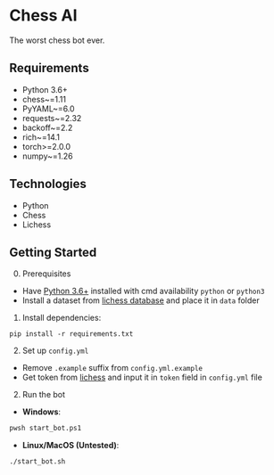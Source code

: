 # Chess AI

The worst chess bot ever.

## Requirements

- Python 3.6+
- chess~=1.11
- PyYAML~=6.0
- requests~=2.32
- backoff~=2.2
- rich~=14.1
- torch>=2.0.0
- numpy~=1.26

## Technologies

- Python
- Chess
- Lichess

## Getting Started

0. Prerequisites

- Have [Python 3.6+](https://www.python.org/) installed with cmd availability `python` or `python3`
- Install a dataset from [lichess database](https://database.lichess.org/#standard_games) and place it in `data` folder

1. Install dependencies:

```
pip install -r requirements.txt
```

2. Set up `config.yml`

- Remove `.example` suffix from `config.yml.example`
- Get token from [lichess](https://lichess.org/) and input it in `token` field in `config.yml` file

2. Run the bot

- **Windows**:

```bash
pwsh start_bot.ps1
```

- **Linux/MacOS (Untested)**:

```bash
./start_bot.sh
```
